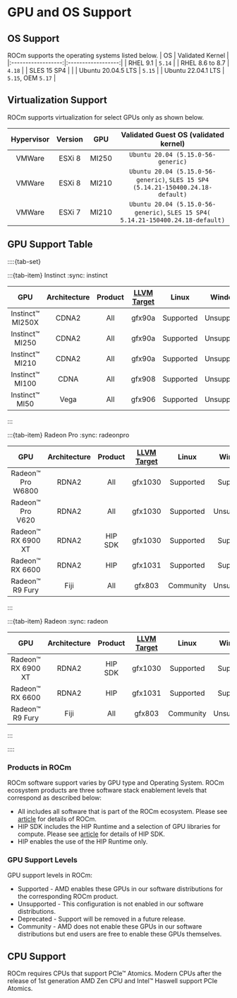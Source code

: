 # GPU and OS Support

## OS Support

ROCm supports the operating systems listed below.
| OS                 | Validated Kernel   |
|:------------------:|:------------------:|
| RHEL 9.1           | `5.14`             |
| RHEL 8.6 to 8.7    | `4.18`             |
| SLES 15 SP4        |                    |
| Ubuntu 20.04.5 LTS | `5.15`             |
| Ubuntu 22.04.1 LTS | `5.15`, OEM `5.17` |

## Virtualization Support

ROCm supports virtualization for select GPUs only as shown below.

| Hypervisor     | Version  | GPU   | Validated Guest OS (validated kernel)                                            |
|:--------------:|:--------:|:-----:|:--------------------------------------------------------------------------------:|
| VMWare         |ESXi 8    | MI250 | `Ubuntu 20.04 (5.15.0-56-generic)`                                               |
| VMWare         |ESXi 8    | MI210 | `Ubuntu 20.04 (5.15.0-56-generic)`, `SLES 15 SP4 (5.14.21-150400.24.18-default)` |
| VMWare         |ESXi 7    | MI210 | `Ubuntu 20.04 (5.15.0-56-generic)`, `SLES 15 SP4( 5.14.21-150400.24.18-default)` |

## GPU Support Table

::::{tab-set}

:::{tab-item} Instinct
:sync: instinct

|GPU               |Architecture    |Product|[LLVM Target](https://www.llvm.org/docs/AMDGPUUsage.html#processors) | Linux                                | Windows |
|:----------------:|:--------------:|:----:|:--------------------------------------------------------------------:|:------------------------------------:|:-------:|
|Instinct™ MI250X  | CDNA2          |All |gfx90a                                                               |Supported                                  |Unsupported  |
|Instinct™ MI250   | CDNA2          |All |gfx90a                                                               |Supported                                  |Unsupported  |
|Instinct™ MI210   | CDNA2          |All |gfx90a                                                               |Supported                             |Unsupported   |
|Instinct™ MI100   | CDNA           |All|gfx908                                                               |Supported                             |Unsupported  |
|Instinct™ MI50    | Vega           |All|gfx906                                                               |Supported                             |Unsupported  |


:::

:::{tab-item} Radeon Pro
:sync: radeonpro

|GPU               |Architecture    |Product|[LLVM Target](https://www.llvm.org/docs/AMDGPUUsage.html#processors) | Linux                                | Windows |
|:----------------:|:--------------:|:----:|:--------------------------------------------------------------------:|:------------------------------------:|:-------:|
|Radeon™ Pro W6800 | RDNA2          |All |gfx1030                                                              |Supported                            |Supported|
|Radeon™ Pro V620  | RDNA2          |All|gfx1030                                                              |Supported                            |Unsupported|
|Radeon™ RX 6900 XT| RDNA2          |HIP SDK|gfx1030                                                              |Supported                             |Supported|
|Radeon™ RX 6600   | RDNA2          |HIP|gfx1031                                                              |Supported|Supported|
|Radeon™ R9 Fury   | Fiji           |All|gfx803                                                               |Community                            |Unsupported|

:::

:::{tab-item} Radeon
:sync: radeon

|GPU               |Architecture    |Product|[LLVM Target](https://www.llvm.org/docs/AMDGPUUsage.html#processors) | Linux                                | Windows |
|:----------------:|:--------------:|:----:|:--------------------------------------------------------------------:|:------------------------------------:|:-------:|
|Radeon™ RX 6900 XT| RDNA2          |HIP SDK|gfx1030                                                              |Supported                             |Supported|
|Radeon™ RX 6600   | RDNA2          |HIP|gfx1031                                                              |Supported|Supported|
|Radeon™ R9 Fury   | Fiji           |All|gfx803                                                               |Community                            |Unsupported|

:::



::::



### Products in ROCm
ROCm software support varies by GPU type and Operating System. ROCm ecosystem products are three software stack enablement levels that correspond as described below:

- All includes all software that is part of the ROCm ecosystem. Please see [article](link) for details of ROCm.
- HIP SDK includes the HIP Runtime and a selection of GPU libraries for compute. Please see [article](link) for details of HIP SDK.
- HIP enables the use of the HIP Runtime only. 


### GPU Support Levels

GPU support levels in ROCm:

- Supported - AMD enables these GPUs in our software distributions for the corresponding ROCm product.
- Unsupported - This configuration is not enabled in our software distributions. 
- Deprecated - Support will be removed in a future release. 
- Community - AMD does not enable these GPUs in our software distributions but end users are free to enable these GPUs themselves.


## CPU Support

ROCm requires CPUs that support PCIe™ Atomics. Modern CPUs after the release of
1st generation AMD Zen CPU and Intel™ Haswell support PCIe Atomics.
